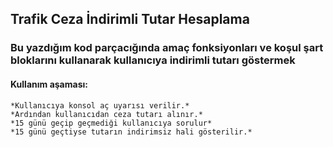## Trafik Ceza İndirimli Tutar Hesaplama
### Bu yazdığım kod parçacığında amaç fonksiyonları ve koşul şart bloklarını kullanarak kullanıcıya indirimli tutarı göstermek
#### Kullanım aşaması:
```
*Kullanıcıya konsol aç uyarısı verilir.* 
*Ardından kullanıcıdan ceza tutarı alınır.* 
*15 günü geçip geçmediği kullanıcıya sorulur* 
*15 günü geçtiyse tutarın indirimsiz hali gösterilir.* 
```

